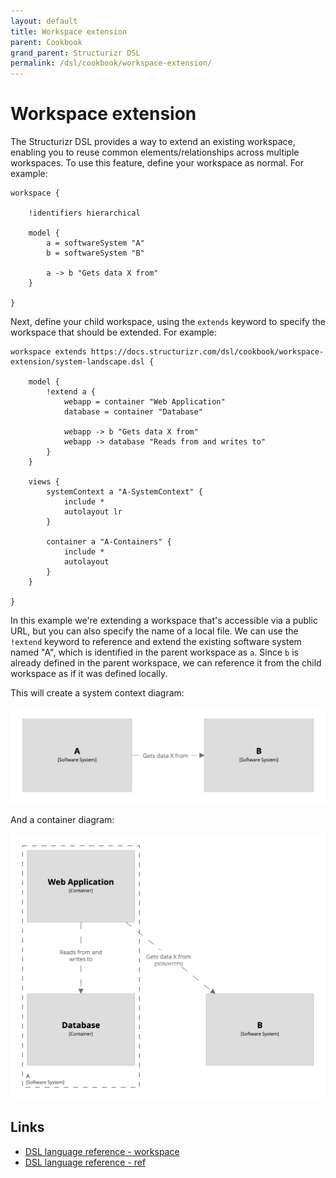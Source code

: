 ```yaml
---
layout: default
title: Workspace extension
parent: Cookbook
grand_parent: Structurizr DSL
permalink: /dsl/cookbook/workspace-extension/
---
```


# Workspace extension

The Structurizr DSL provides a way to extend an existing workspace, enabling you to reuse common elements/relationships across multiple workspaces. To use this feature, define your workspace as normal. For example:

```
workspace {

    !identifiers hierarchical

    model {
        a = softwareSystem "A"
        b = softwareSystem "B"
        
        a -> b "Gets data X from"
    }
        
}
```

Next, define your child workspace, using the `extends` keyword to specify the workspace that should be extended. For example:

```
workspace extends https://docs.structurizr.com/dsl/cookbook/workspace-extension/system-landscape.dsl {

    model {
        !extend a {
            webapp = container "Web Application"
            database = container "Database"
            
            webapp -> b "Gets data X from"
            webapp -> database "Reads from and writes to"
        }
    }
    
    views {
        systemContext a "A-SystemContext" {
            include *
            autolayout lr
        }

        container a "A-Containers" {
            include *
            autolayout
        }
    }
    
}
```

In this example we're extending a workspace that's accessible via a public URL, but you can also specify the name of a local file. We can use the `!extend` keyword to reference and extend the existing software system named "A", which is identified in the parent workspace as `a`. Since `b` is already defined in the parent workspace, we can reference it from the child workspace as if it was defined locally. 

This will create a system context diagram:

[![](A-SystemContext.png)](http://structurizr.com/dsl?src=https://docs.structurizr.com/dsl/cookbook/workspace-extension/a.dsl&view=A-SystemContext)

And a container diagram:

[![](A-Containers.png)](http://structurizr.com/dsl?src=https://docs.structurizr.com/dsl/cookbook/workspace-extension/a.dsl&view=A-Containers)

## Links

- [DSL language reference - workspace](/dsl/language#workspace)
- [DSL language reference - ref](/dsl/language#extend)